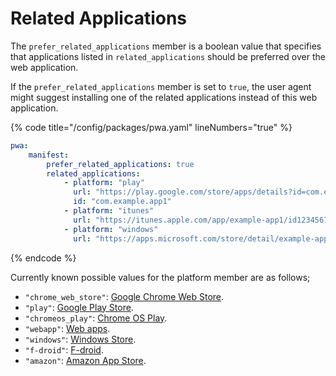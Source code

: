 # Related Applications

The `prefer_related_applications` member is a boolean value that specifies that applications listed in `related_applications` should be preferred over the web application.

If the `prefer_related_applications` member is set to `true`, the user agent might suggest installing one of the related applications instead of this web application.

{% code title="/config/packages/pwa.yaml" lineNumbers="true" %}
```yaml
pwa:
    manifest:
        prefer_related_applications: true
        related_applications:
            - platform: "play"
              url: "https://play.google.com/store/apps/details?id=com.example.app1"
              id: "com.example.app1"
            - platform: "itunes"
              url: "https://itunes.apple.com/app/example-app1/id123456789"
            - platform: "windows"
              url: "https://apps.microsoft.com/store/detail/example-app1/id123456789"
```
{% endcode %}

Currently known possible values for the platform member are as follows;

* `"chrome_web_store"`: [Google Chrome Web Store](https://chrome.google.com/webstore).
* `"play"`: [Google Play Store](https://play.google.com/).
* `"chromeos_play"`: [Chrome OS Play](https://support.google.com/googleplay/answer/7021273).
* `"webapp"`: [Web apps](https://www.w3.org/TR/appmanifest/).
* `"windows"`: [Windows Store](https://www.microsoft.com/store/apps).
* `"f-droid"`: [F-droid](https://f-droid.org/).
* `"amazon"`: [Amazon App Store](https://www.amazon.com/gp/browse.html?node=2350149011).
